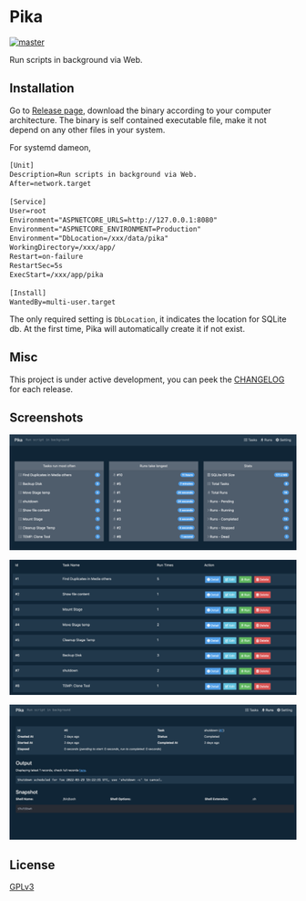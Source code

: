 # Pika

[![master](https://github.com/JerryBian/pika/actions/workflows/build.yml/badge.svg)](https://github.com/JerryBian/pika/actions/workflows/build.yml)

Run scripts in background via Web.

## Installation

Go to [Release page](https://github.com/JerryBian/pika/releases/tag/latest), download the binary according to your computer architecture. The binary is self contained executable file, make it not depend on any other files in your system.

For systemd dameon,

```
[Unit]
Description=Run scripts in background via Web.
After=network.target

[Service]
User=root
Environment="ASPNETCORE_URLS=http://127.0.0.1:8080"
Environment="ASPNETCORE_ENVIRONMENT=Production"
Environment="DbLocation=/xxx/data/pika"
WorkingDirectory=/xxx/app/
Restart=on-failure
RestartSec=5s
ExecStart=/xxx/app/pika

[Install]
WantedBy=multi-user.target
```

The only required setting is `DbLocation`, it indicates the location for SQLite db. At the first time, Pika will automatically create it if not exist.

## Misc

This project is under active development, you can peek the [CHANGELOG](https://github.com/JerryBian/pika/blob/master/CHANGELOG.md) for each release.

## Screenshots

![Home](./img/home.png)

![Task List](./img/task-list.png)


![Run](./img/run.png)


## License
[GPLv3](https://github.com/JerryBian/pika/blob/master/LICENSE)